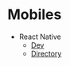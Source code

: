 # Mobiles

- React Native
  - [Dev](https://reactnative.dev/)
  - [Directory](https://reactnative.directory/)
